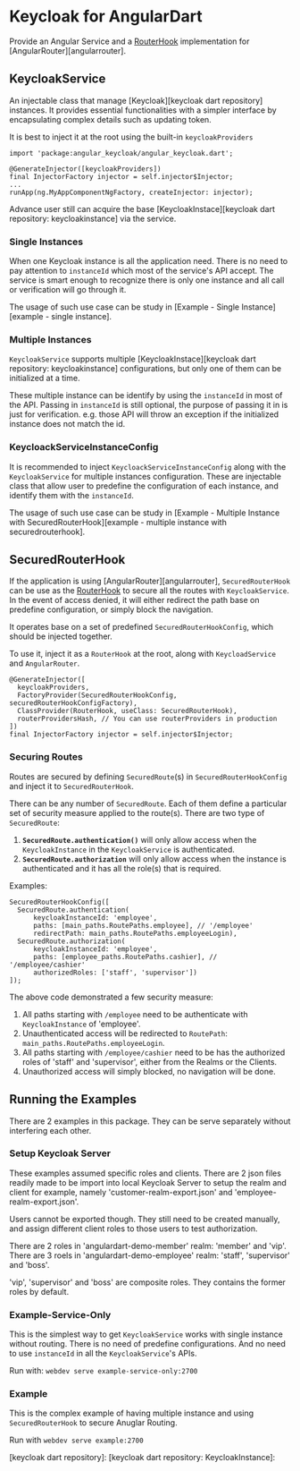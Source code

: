 # Keycloak for AngularDart

Provide an Angular Service and a [RouterHook][routerhook] implementation for [AngularRouter][angularrouter].

## KeycloakService

An injectable class that manage [Keycloak][keycloak dart repository] instances. It provides essential functionalities with a simpler interface by encapsulating complex details such as updating token.

It is best to inject it at the root using the built-in `keycloakProviders`

```'dart'
import 'package:angular_keycloak/angular_keycloak.dart';

@GenerateInjector([keycloakProviders])
final InjectorFactory injector = self.injector$Injector;
...
runApp(ng.MyAppComponentNgFactory, createInjector: injector);
```

Advance user still can acquire the base [KeycloakInstace][keycloak dart repository: keycloakinstance] via the service.

### Single Instances

When one Keycloak instance is all the application need. There is no need to pay attention to `instanceId` which most of the service's API accept. The service is smart enough to recognize there is only one instance and all call or verification will go through it.

The usage of such use case can be study in [Example - Single Instance][example - single instance].

### Multiple Instances

`KeycloakService` supports multiple [KeycloakInstace][keycloak dart repository: keycloakinstance] configurations, but only one of them can be initialized at a time.

These multiple instance can be identify by using the `instanceId` in most of the API. Passing in `instanceId` is still optional, the purpose of passing it in is just for verification. e.g. those API will throw an exception if the initialized instance does not match the id.

### KeycloackServiceInstanceConfig

It is recommended to inject `KeycloackServiceInstanceConfig` along with the `KeycloakService` for multiple instances configuration. These are injectable class that allow user to predefine the configuration of each instance, and identify them with the `instanceId`.

The usage of such use case can be study in [Example - Multiple Instance with SecuredRouterHook][example - multiple instance with securedrouterhook].

## SecuredRouterHook

If the application is using [AngularRouter][angularrouter], `SecuredRouterHook` can be use as the [RouterHook][routerhook] to secure all the routes with `KeycloakService`. In the event of access denied, it will either redirect the path base on predefine configuration, or simply block the navigation.

It operates base on a set of predefined `SecuredRouterHookConfig`, which should be injected together.

To use it, inject it as a `RouterHook` at the root, along with `KeycloadService` and `AngularRouter`.

```'dart'
@GenerateInjector([
  keycloakProviders,
  FactoryProvider(SecuredRouterHookConfig, securedRouterHookConfigFactory),
  ClassProvider(RouterHook, useClass: SecuredRouterHook),
  routerProvidersHash, // You can use routerProviders in production
])
final InjectorFactory injector = self.injector$Injector;
```

### Securing Routes

Routes are secured by defining `SecuredRoute`(s) in `SecuredRouterHookConfig` and inject it to `SecuredRouterHook`.

There can be any number of `SecuredRoute`. Each of them define a particular set of security measure applied to the route(s). There are two type of `SecuredRoute`:

1. **`SecuredRoute.authentication()`** will only allow access when the `KeycloakInstance` in the `KeycloakService` is authenticated.
2. **`SecuredRoute.authorization`** will only allow access when the instance is authenticated and it has all the role(s) that is required.

Examples:

```'dart'
SecuredRouterHookConfig([
  SecuredRoute.authentication(
      keycloakInstanceId: 'employee',
      paths: [main_paths.RoutePaths.employee], // '/employee'
      redirectPath: main_paths.RoutePaths.employeeLogin),
  SecuredRoute.authorization(
      keycloakInstanceId: 'employee',
      paths: [employee_paths.RoutePaths.cashier], // '/employee/cashier'
      authorizedRoles: ['staff', 'supervisor'])
]);
```

The above code demonstrated a few security measure:

1. All paths starting with `/employee` need to be authenticate with `KeycloakInstance` of 'employee'.
2. Unauthenticated access will be redirected to `RoutePath`: `main_paths.RoutePaths.employeeLogin`.
3. All paths starting with `/employee/cashier` need to be has the authorized roles of 'staff' and 'supervisor', either from the Realms or the Clients.
4. Unauthorized access will simply blocked, no navigation will be done.

## Running the Examples

There are 2 examples in this package. They can be serve separately without interfering each other.

### Setup Keycloak Server

These examples assumed specific roles and clients. There are 2 json files readily made to be import into local Keycloak Server to setup the realm and client for example, namely 'customer-realm-export.json' and 'employee-realm-export.json'.

Users cannot be exported though. They still need to be created manually, and assign different client roles to those users to test authorization.

There are 2 roles in 'angulardart-demo-member' realm: 'member' and 'vip'.
There are 3 roels in 'angulardart-demo-employee' realm: 'staff', 'supervisor' and 'boss'.

'vip', 'supervisor' and 'boss' are composite roles. They contains the former roles by default.

### Example-Service-Only

This is the simplest way to get `KeycloakService` works with single instance without routing. There is no need of predefine configurations. And no need to use `instanceId` in all the `KeycloakService`'s APIs.

Run with: `webdev serve example-service-only:2700`

### Example

This is the complex example of having multiple instance and using `SecuredRouterHook` to secure Anuglar Routing.

Run with `webdev serve example:2700`

[RouterHook]:
[AngularRouter]:
[keycloak dart repository]:
[keycloak dart repository: KeycloakInstance]:
